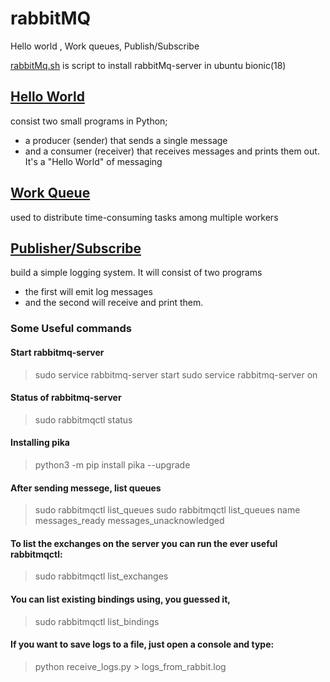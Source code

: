 # rabbitMQ
Hello world , Work queues, Publish/Subscribe

[rabbitMq.sh](https://github.com/deesirouss/rabbitMQ/blob/main/rabbitmq.sh)
is script to install rabbitMq-server in ubuntu bionic(18)

## [Hello World](https://github.com/deesirouss/rabbitMQ/tree/main/first-hello-world)
consist two small programs in Python;
- a producer (sender) that sends a single message
- and a consumer (receiver) that receives messages and prints them out. It's a "Hello World" of messaging

## [Work Queue](https://github.com/deesirouss/rabbitMQ/tree/main/second-Work-Queues)
used to distribute time-consuming tasks among multiple workers

## [Publisher/Subscribe](https://github.com/deesirouss/rabbitMQ/tree/main/third-publish-or-subscribe)
build a simple logging system.
It will consist of two programs
- the first will emit log messages
- and the second will receive and print them.

### Some Useful commands
#### Start rabbitmq-server
> sudo service rabbitmq-server start
> sudo service rabbitmq-server on

#### Status  of rabbitmq-server
> sudo rabbitmqctl status

#### Installing pika
> python3 -m pip install pika --upgrade

#### After sending messege, list queues
> sudo rabbitmqctl list_queues
> sudo rabbitmqctl list_queues name messages_ready messages_unacknowledged

#### To list the exchanges on the server you can run the ever useful rabbitmqctl:
> sudo rabbitmqctl list_exchanges

#### You can list existing bindings using, you guessed it,
> sudo rabbitmqctl list_bindings

#### If you want to save logs to a file, just open a console and type:
> python receive_logs.py > logs_from_rabbit.log

